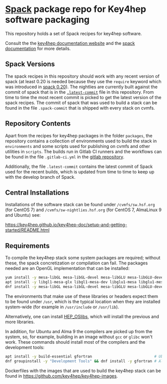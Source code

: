 # [Spack](https://github.com/spack/spack) package repo for Key4hep software packaging

This repository holds a set of Spack recipes for key4hep software.

Consult the the [key4hep documentation website](https://cern.ch/key4hep) and the
[spack documentation](https://spack.readthedocs.io/en/latest/) for more details.

## Spack Versions
The spack recipes in this repository should work with any recent version of
spack (at least 0.20 is needed because they use the `require` keyword which was
introduced in [spack
0.20](https://github.com/spack/spack/releases/tag/v0.20.0)). The nightlies are
currently built against the commit of spack that is in the
[`.latest-commit`](https://github.com/key4hep/key4hep-spack/blob/main/.latest-commit)
file in this repository. From time to time the most recent commit is picked to
get the latest version of the spack recipes. The commit of spack that was used
to build a stack can be found in the file `.spack-commit` that is shipped with
every stack on cvmfs.


## Repository Contents

Apart from the recipes for key4hep packages in the folder `packages`, the
repository contains a collection of environments used to build the stack in
`environments` and some scripts used for publishing on cvmfs and other utilities
in `scripts`. The builds run in Gitlab CI runners and the workflows can be found
in the file `.gitlab-ci.yml` in the [gitlab
repository](https://gitlab.cern.ch/key4hep/k4-deploy).

Additionally, the file `.latest-commit` contains the latest commit of Spack used
for the recent builds, which is updated from time to time to keep up with the
develop branch of Spack.

## Central Installations

Installations of the software stack can be found under `/cvmfs/sw.hsf.org` (for
CentOS 7) and `/cvmfs/sw-nightlies.hsf.org` (for CentOS 7, AlmaLinux 9 and
Ubuntu) see:

https://key4hep.github.io/key4hep-doc/setup-and-getting-started/README.html

## Requirements

To compile the key4hep stack some system packages are required; without these,
the spack concretization or compilation can fail. The packages needed are an
OpenGL implementation that can be installed:

``` bash
yum install -y mesa-libGL mesa-libGL-devel mesa-libGLU mesa-libGLU-devel      # Centos 7
apt install -y libgl1-mesa-glx libgl1-mesa-dev libglu1-mesa libglu1-mesa-dev  # Ubuntu
dnf install -y mesa-libGL mesa-libGL-devel mesa-libGLU mesa-libGLU-devel      # AlmaLinux 9
```

The environments that make use of these libraries or headers expect them to be
found under `/usr`, which is the typical location when they are installed
system-wide (for example in `/usr/include` or `/usr/lib`).

Alternatively, one can install
[HEP_OSlibs](https://gitlab.cern.ch/linuxsupport/rpms/HEP_OSlibs), which will
install the previous and more libraries.

In addition, for Ubuntu and Alma 9 the compilers are picked up from the system,
so, for example, building in an image without `gcc` or `glibc` won't work. These
commands should install most of the compilers and the development tools:

``` bash
apt install -y build-essential gfortran                            # Ubuntu
dnf groupinstall -y "Development Tools" && dnf install -y gfortran # AlmaLinux 9
```

Dockerfiles with the images that are used to build the key4hep stack can be
found in https://github.com/key4hep/key4hep-images.
